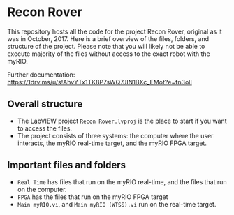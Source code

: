 # Recon Rover

This repository hosts all the code for the project Recon Rover, original as it was in October, 2017. Here is a brief overview of the files, folders, and structure of the project. Please note that you will likely not be able to execute majority of the files without access to the exact robot with the myRIO.

Further documentation: https://1drv.ms/u/s!AhvYTx1TK8P7sWQ7JIN1BXc_EMot?e=fn3olI


## Overall structure
* The LabVIEW project `Recon Rover.lvproj` is the place to start if you want to access the files.
* The project consists of three systems: the computer where the user interacts, the myRIO real-time target, and the myRIO FPGA target.

## Important files and folders
* `Real Time` has files that run on the myRIO real-time, and the files that run on the computer.
* `FPGA` has the files that run on the myRIO FPGA target
* `Main myRIO.vi`, and `Main myRIO (WTSS).vi` run on the real-time target.
